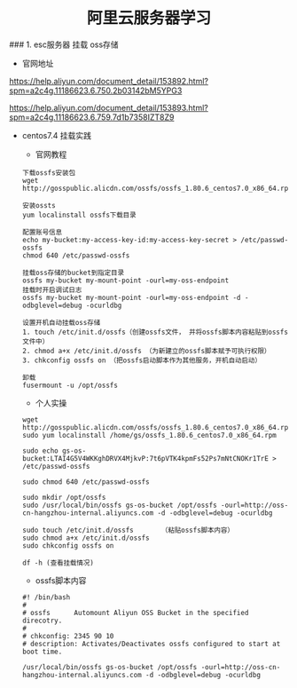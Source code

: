 <h1><center>阿里云服务器学习</center></h1>
### 1. esc服务器 挂载 oss存储

- 官网地址

https://help.aliyun.com/document_detail/153892.html?spm=a2c4g.11186623.6.750.2b03142bM5YPG3

https://help.aliyun.com/document_detail/153893.html?spm=a2c4g.11186623.6.759.7d1b7358IZT8Z9

- centos7.4 挂载实践

  - 官网教程

  ```
  下载ossfs安装包
  wget http://gosspublic.alicdn.com/ossfs/ossfs_1.80.6_centos7.0_x86_64.rpm
  
  安装ossts
  yum localinstall ossfs下载目录 
  
  配置账号信息
  echo my-bucket:my-access-key-id:my-access-key-secret > /etc/passwd-ossfs
  chmod 640 /etc/passwd-ossfs
  
  挂载oss存储的bucket到指定目录
  ossfs my-bucket my-mount-point -ourl=my-oss-endpoint
  挂载时开启调试日志
  ossfs my-bucket my-mount-point -ourl=my-oss-endpoint -d -odbglevel=debug -ocurldbg
  
  设置开机自动挂载oss存储
  1. touch /etc/init.d/ossfs（创建ossfs文件， 并将ossfs脚本内容粘贴到ossfs文件中）
  2. chmod a+x /etc/init.d/ossfs （为新建立的ossfs脚本赋予可执行权限）
  3. chkconfig ossfs on （把ossfs启动脚本作为其他服务，开机自动启动）
  
  卸载
  fusermount -u /opt/ossfs
  ```

  - 个人实操

  ```
  wget http://gosspublic.alicdn.com/ossfs/ossfs_1.80.6_centos7.0_x86_64.rpm
  sudo yum localinstall /home/gs/ossfs_1.80.6_centos7.0_x86_64.rpm
  
  sudo echo gs-os-bucket:LTAI4G5V4WKKghDRVX4MjkvP:7t6pVTK4kpmFs52Ps7mNtCNOKr1TrE > /etc/passwd-ossfs
  
  sudo chmod 640 /etc/passwd-ossfs
  
  sudo mkdir /opt/ossfs
  sudo /usr/local/bin/ossfs gs-os-bucket /opt/ossfs -ourl=http://oss-cn-hangzhou-internal.aliyuncs.com -d -odbglevel=debug -ocurldbg
  
  sudo touch /etc/init.d/ossfs       （粘贴ossfs脚本内容）
  sudo chmod a+x /etc/init.d/ossfs
  sudo chkconfig ossfs on
  
  df -h (查看挂载情况)
  ```

  - ossfs脚本内容

  ```
  #! /bin/bash
  #
  # ossfs      Automount Aliyun OSS Bucket in the specified direcotry.
  #
  # chkconfig: 2345 90 10
  # description: Activates/Deactivates ossfs configured to start at boot time.
  
  /usr/local/bin/ossfs gs-os-bucket /opt/ossfs -ourl=http://oss-cn-hangzhou-internal.aliyuncs.com -d -odbglevel=debug -ocurldbg
  ```

  

